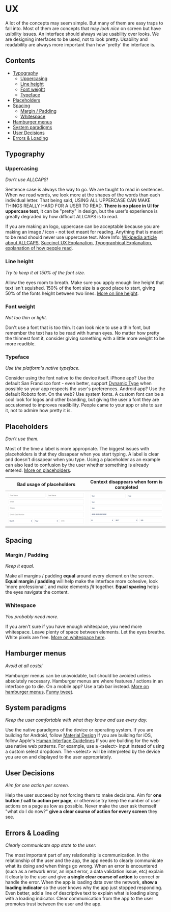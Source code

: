 # UX

A lot of the concepts may seem simple.
But many of them are easy traps to fall into.
Most of them are concepts that may _look nice_ on screen but have usibility issues.
An interface should always value usability over looks.
We are designing interfaces to be used, not to look pretty. Usability and readability are always more important than how 'pretty' the interface is. 

## Contents
* [Typography](#typography)
  * [Uppercasing](#uppercasing)
  * [Line height](#line-height)
  * [Font weight](#font-weight)
  * [Typeface](#typeface)
* [Placeholders](#placeholders)
* [Spacing](#spacing)
  * [Margin / Padding](#margin--padding)
  * [Whitespace](#whitespace)
* [Hamburger menus](#hamburger-menus)
* [System paradigms](#system-paradigms)
* [User Decisions](#user-decisions)
* [Errors & Loading](#errors--loading)

## Typography

### Uppercasing
_Don't use ALLCAPS!_ 

Sentence case is always the way to go.
We are taught to read in sentences.
When we read words, we look more at the shapes of the words than each individual letter.
That being said, USING ALL UPPERCASE CAN MAKE THINGS REALLY HARD FOR A USER TO READ.
**There is no place in UI for uppercase text**, it can be "pretty" in design, but the user's experience is greatly degraded by how difficult ALLCAPS is to read.

If you are making an logo, uppercase can be acceptable because you are making an image / icon - not text meant for reading.
Anything that is meant to be read should never use uppercase text. More Info: [Wikipedia article about ALLCAPS](https://en.wikipedia.org/wiki/All_caps), [Succinct UX Explanation](http://uxmovement.com/content/all-caps-hard-for-users-to-read/), [Typographical Explanation](http://practicaltypography.com/all-caps.html), [explanation of how people read](http://www.graphics.com/article-old/how-people-read).

### Line height
_Try to keep it at 150% of the font size._

Allow the eyes room to breath.
Make sure you apply enough line height that text isn't squished.
150% of the font size is a good place to start, giving 50% of the fonts height between two lines.
[More on line height](https://www.quora.com/What-is-the-ideal-line-height-for-readability).

### Font weight
_Not too thin or light._ 

Don't use a font that is too thin.
It can look nice to use a thin font, but remember the text has to be read with human eyes.
No matter how pretty the thinnest font it, consider giving something with a little more weight to be more readible.

### Typeface
_Use the platform's native typeface._

Consider using the font native to the device itself.
iPhone app? Use the default San Francisco font - even better, support [Dynamic Type](http://useyourloaf.com/blog/supporting-dynamic-type/) when possible so your app respects the user's preferences.
Android app? Use the default Roboto font.
On the web? Use system fonts.
A custom font can be a cool look for logos and other branding, but giving the user a font they are accustomed to improves readibility. People came to your app or site to _use_ it, not to admire how pretty it is.

## Placeholders
_Don't use them._ 

Most of the time a label is more appropriate.
The biggest issues with placeholders is that they dissapear when you start typing.
A label is clear and doesn't dissapear when you type.
Using a placeholder as an example can also lead to confusion by the user whether something is already entered.
[More on placeholders](https://uxdesign.cc/alternatives-to-placeholder-text-13f430abc56f#.36p3oc4qo).

| Bad usage of placeholders | Context disappears when form is completed |
| --- | --- |
| ![Bad example](/img/placeholder-1.png) | ![Bad example](/img/placeholder-2.png) |


## Spacing

### Margin / Padding
_Keep it equal._ 

Make all margins / padding **equal** around every element on the screen. **Equal margin / padding** will help make the interface more cohesive, look 'more professional', and make elements _fit_ together. **Equal spacing** helps the eyes navigate the content. 

### Whitespace
_You probably need more._ 

If you aren't sure if you have enough whitespace, you need more whitespace. Leave plenty of space between elements. Let the eyes breathe. White pixels are free. [More on whitespace here](http://uxmyths.com/post/2059998441/myth-28-white-space-is-wasted-space).

## Hamburger menus
_Avoid at all costs!_ 

Hamburger menus can be unavoidable, but should be avoided unless absolutely necessary.
Hamburger menus are where features / actions in an interface go to die.
On a mobile app? Use a tab bar instead.
[More on hamburger menus](https://lmjabreu.com/post/why-and-how-to-avoid-hamburger-menus/).
[Funny tweet](https://twitter.com/lukew/status/443425041795928064?ref_src=twsrc%5Etfw).

## System paradigms
_Keep the user comfortable with what they know and use every day._

Use the native paradigms of the device or operating system.
If you are building for Android, follow [Material Design](https://material.io/guidelines/)
If you are building for iOS, follow Apple's [Human Interface Guidelines](https://developer.apple.com/ios/human-interface-guidelines/overview/design-principles/)
If you are building for the web use native web patterns. For example, use a \<select\> input instead of using a custom select dropdown. The \<select\> will be interpreted by the device you are on and displayed to the user appropriately. 


## User Decisions
_Aim for one action per screen._ 

Help the user succeed by not forcing them to make decisions. Aim for **one button / call to action per page**, or otherwise try keep the number of user actions on a page as low as possible. Never make the user ask themself "what do I do now?" **give a clear course of action for every screen** they see.  

## Errors & Loading 
_Clearly communicate app state to the user._ 

The most important part of any relationship is communication. In the relationship of the user and the app, the app needs to clearly communicate what its doing and when things go wrong. When an error is encountered (such as a network error, an input error, a data validation issue, etc) explain it clearly to the user and give **a single clear course of action** to correct or handle the error. When the app is loading data over the network, **show a loading indicator** so the user knows why the app just stopped responding. Even better, add a line of descriptive text to explain what is loading along with a loading indicator. Clear communication from the app to the user promotes trust between the user and the app. 

